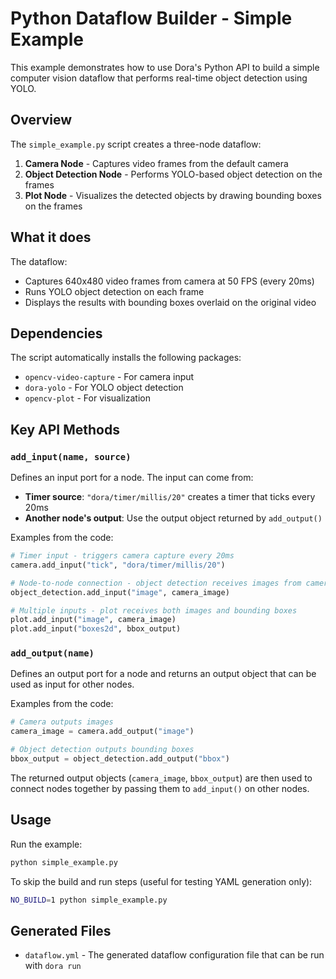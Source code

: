 # Python Dataflow Builder - Simple Example

This example demonstrates how to use Dora's Python API to build a simple computer vision dataflow that performs real-time object detection using YOLO.

## Overview

The `simple_example.py` script creates a three-node dataflow:

1. **Camera Node** - Captures video frames from the default camera
2. **Object Detection Node** - Performs YOLO-based object detection on the frames
3. **Plot Node** - Visualizes the detected objects by drawing bounding boxes on the frames

## What it does

The dataflow:

- Captures 640x480 video frames from camera at 50 FPS (every 20ms)
- Runs YOLO object detection on each frame
- Displays the results with bounding boxes overlaid on the original video

## Dependencies

The script automatically installs the following packages:

- `opencv-video-capture` - For camera input
- `dora-yolo` - For YOLO object detection
- `opencv-plot` - For visualization

## Key API Methods

### `add_input(name, source)`

Defines an input port for a node. The input can come from:
- **Timer source**: `"dora/timer/millis/20"` creates a timer that ticks every 20ms
- **Another node's output**: Use the output object returned by `add_output()`

Examples from the code:
```python
# Timer input - triggers camera capture every 20ms
camera.add_input("tick", "dora/timer/millis/20")

# Node-to-node connection - object detection receives images from camera
object_detection.add_input("image", camera_image)

# Multiple inputs - plot receives both images and bounding boxes
plot.add_input("image", camera_image)
plot.add_input("boxes2d", bbox_output)
```

### `add_output(name)`

Defines an output port for a node and returns an output object that can be used as input for other nodes.

Examples from the code:
```python
# Camera outputs images
camera_image = camera.add_output("image")

# Object detection outputs bounding boxes
bbox_output = object_detection.add_output("bbox")
```

The returned output objects (`camera_image`, `bbox_output`) are then used to connect nodes together by passing them to `add_input()` on other nodes.

## Usage

Run the example:

```bash
python simple_example.py
```

To skip the build and run steps (useful for testing YAML generation only):

```bash
NO_BUILD=1 python simple_example.py
```

## Generated Files

- `dataflow.yml` - The generated dataflow configuration file that can be run with `dora run`
